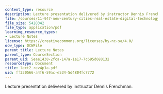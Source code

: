 ```yaml
---
content_type: resource
description: Lecture presentation delivered by instructor Dennis Frenchman.
file: /courses/11-947-new-century-cities-real-estate-digital-technology-and-design-fall-2004/ff330566a4f659ace5345d4804fc7772_lect2_rev4p1a.pdf
file_size: 5428342
file_type: application/pdf
learning_resource_types:
- Lecture Notes
license: https://creativecommons.org/licenses/by-nc-sa/4.0/
ocw_type: OCWFile
parent_title: Lecture Notes
parent_type: CourseSection
parent_uid: 5eae1430-2fca-147a-1e17-7c695d680132
resourcetype: Document
title: lect2_rev4p1a.pdf
uid: ff330566-a4f6-59ac-e534-5d4804fc7772
---
```

Lecture presentation delivered by instructor Dennis Frenchman.